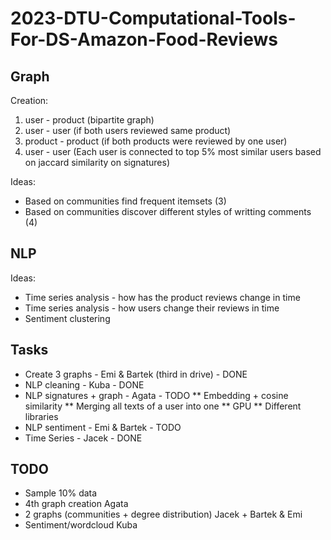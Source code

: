 # 2023-DTU-Computational-Tools-For-DS-Amazon-Food-Reviews

## Graph

Creation:
1. user - product (bipartite graph)
2. user - user (if both users reviewed same product)
3. product - product (if both products were reviewed by one user)
4. user - user (Each user is connected to top 5% most similar users based on jaccard similarity on signatures)

Ideas:
* Based on communities find frequent itemsets (3)
* Based on communities discover different styles of writting comments (4)

## NLP

Ideas:
* Time series analysis - how has the product reviews change in time
* Time series analysis - how users change their reviews in time
* Sentiment clustering

## Tasks

* Create 3 graphs - Emi & Bartek (third in drive) - DONE
* NLP cleaning - Kuba - DONE
* NLP signatures + graph - Agata - TODO
** Embedding + cosine similarity
** Merging all texts of a user into one
** GPU
** Different libraries
* NLP sentiment - Emi & Bartek - TODO
* Time Series - Jacek - DONE

## TODO

* Sample 10% data
* 4th graph creation Agata
* 2 graphs (communities + degree distribution) Jacek + Bartek & Emi
* Sentiment/wordcloud Kuba
